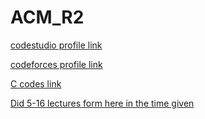 # ACM_R2

[codestudio profile link](https://www.codingninjas.com/codestudio/profile/d00110c1-dd5c-45f0-bc81-63cd4254746f)

[codeforces profile link](https://codeforces.com/profile/Keshav19_goel)  

[C codes link](https://github.com/KESHAV-19GOEL/cpp_codes.git)

[Did 5-16  lectures form here in the time given ](https://youtube.com/playlist?list=PLDzeHZWIZsTryvtXdMr6rPh4IDexB5NIA)
